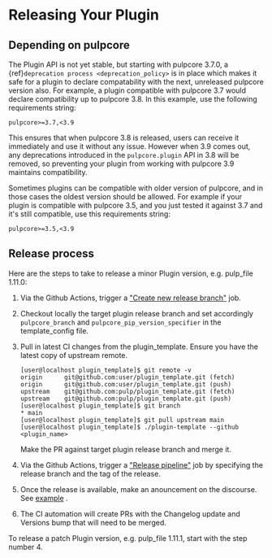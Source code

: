 # Releasing Your Plugin

## Depending on pulpcore

The Plugin API is not yet stable, but starting with pulpcore 3.7.0, a
{ref}`deprecation process <deprecation_policy>` is in place which makes it safe for a plugin
to declare compatability with the next, unreleased pulpcore version also. For example, a plugin
compatible with pulpcore 3.7 would declare compatibility up to pulpcore 3.8. In this example, use
the following requirements string:

```
pulpcore>=3.7,<3.9
```

This ensures that when pulpcore 3.8 is released, users can receive it immediately and use it without
any issue. However when 3.9 comes out, any deprecations introduced in the `pulpcore.plugin` API in
3.8 will be removed, so preventing your plugin from working with pulpcore 3.9 maintains
compatibility.

Sometimes plugins can be compatible with older version of pulpcore, and in those cases the oldest
version should be allowed. For example if your plugin is compatible with pulpcore 3.5, and you just
tested it against 3.7 and it's still compatible, use this requirements string:

```
pulpcore>=3.5,<3.9
```

## Release process

Here are the steps to take to release a minor Plugin version, e.g. pulp_file 1.11.0:

1. Via the Github Actions, trigger a ["Create new release branch"](https://github.com/pulp/pulpcore/actions/workflows/create-branch.yml) job.

2. Checkout locally the target plugin release branch and set accordingly `pulpcore_branch` and
   `pulpcore_pip_version_specifier` in the template_config file.

3. Pull in latest CI changes from the plugin_template. Ensure you have the latest copy of upstream
   remote.

   ```
   [user@localhost plugin_template]$ git remote -v
   origin      git@github.com:user/plugin_template.git (fetch)
   origin      git@github.com:user/plugin_template.git (push)
   upstream    git@github.com:pulp/plugin_template.git (fetch)
   upstream    git@github.com:pulp/plugin_template.git (push)
   [user@localhost plugin_template]$ git branch
   * main
   [user@localhost plugin_template]$ git pull upstream main
   [user@localhost plugin_template]$ ./plugin-template --github <plugin_name>
   ```

   Make the PR against target plugin release branch and merge it.

4. Via the Github Actions, trigger a ["Release pipeline"](https://github.com/pulp/pulpcore/actions/workflows/release.yml) job
   by specifying the release branch and the tag of the release.

5. Once the release is available, make an anouncement on the discourse. See [example](https://discourse.pulpproject.org/t/pulp-file-1-11-0-has-been-released/551/2) .

6. The CI automation will create PRs with the Changelog update and Versions bump that will need to
   be merged.

To release a patch Plugin version, e.g. pulp_file 1.11.1, start with the step number 4.
